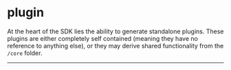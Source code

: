 # plugin

At the heart of the SDK lies the ability to generate standalone plugins. These plugins are either completely self contained (meaning they have no reference to anything else), or they may derive shared functionality from the `/core` folder.

---

